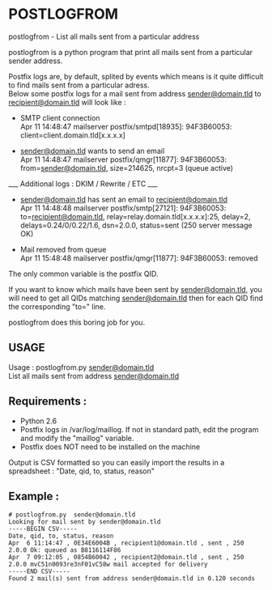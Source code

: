 POSTLOGFROM
============

postlogfrom - List all mails sent from a particular address

postlogfrom is a python program that print all mails sent from a particular sender address.

Postfix logs are, by default, splited by events which means is it quite difficult to find mails sent from a particular adress.  
Below some postfix logs for a mail sent from address sender@domain.tld to recipient@domain.tld will look like :

* SMTP client connection  
Apr 11 14:48:47 mailserver postfix/smtpd[18935]: 94F3B60053: client=client.domain.tld[x.x.x.x]

* sender@domain.tld wants to send an email  
Apr 11 14:48:47 mailserver postfix/qmgr[11877]: 94F3B60053: from=<sender@domain.tld>, size=214625, nrcpt=3 (queue active)

 ___ Additional logs : DKIM / Rewrite / ETC ___

* sender@domain.tld has sent an email to recipient@domain.tld  
Apr 11 14:48:48 mailserver postfix/smtp[27121]: 94F3B60053: to=<recipient@domain.tld>, relay=relay.domain.tld[x.x.x.x]:25, delay=2, delays=0.24/0/0.22/1.6, dsn=2.0.0, status=sent (250 server message OK)

* Mail removed from queue  
Apr 11 15:48:48 mailserver postfix/qmgr[11877]: 94F3B60053: removed

The only common variable is the postfix QID.

If you want to know which mails have been sent by sender@domain.tld, you will need to get all QIDs matching sender@domain.tld then for each QID find the corresponding "to=" line.

postlogfrom does this boring job for you.

USAGE
------

Usage :  postlogfrom.py  sender@domain.tld  
List all mails sent from address sender@domain.tld


Requirements : 
--------------
- Python 2.6
- Postfix logs in /var/log/maillog. If not in standard path, edit the program and modify the "maillog" variable.
- Postfix does NOT need to be installed on the machine

Output is CSV formatted so you can easily import the results in a spreadsheet : "Date, qid, to, status, reason"


Example : 
---------
```
# postlogfrom.py  sender@domain.tld
Looking for mail sent by sender@domain.tld
-----BEGIN CSV-----
Date, qid, to, status, reason
Apr  6 11:14:47 , 0E34E6004B , recipient1@domain.tld , sent , 250 2.0.0 Ok: queued as B8116114F86
Apr  7 09:12:05 , 0854B60042 , recipient2@domain.tld , sent , 250 2.0.0 mvC51n0093re3nF01vC58w mail accepted for delivery
-----END CSV-----
Found 2 mail(s) sent from address sender@domain.tld in 0.120 seconds
```